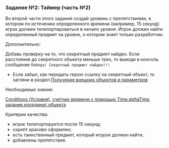 ### Задание №2: Таймер (часть №2)

Во второй части этого задания создай уровень с препятствиями, в котором по истечению определенного времени (например, 15 секунд) игрок должен телепортироваться в начало уровня. Игрок должен найти определенный предмет на уровне, о котором знает только разработчик.

Дополнительно:

Добавь проверку на то, что секретный предмет найден. Если расстояние до секретного объекта меньше трех, то выводи в консоль сообщение `Победа! Секретный предмет найден!!!`

- Если забыл, как передать герою ссылку на секретный объект, то загляни в раздел [Получение внешних объектов и параметров](https://github.com/UniumGames/Lessons/tree/master/09#Получение-внешних-объектов-и-параметров)

Необходимые знания:

[Conditions (Условия)](https://github.com/UniumGames/Lessons/tree/master/10#conditions-Условия), [счетчик времени с помощью Time.deltaTime](https://github.com/UniumGames/Lessons/tree/master/09#Счетчик-времени-с-помощью-timedeltatime), [задание координат объекта](https://github.com/UniumGames/Lessons/tree/master/10#%D0%97%D0%B0%D0%B4%D0%B0%D0%BD%D0%B8%D0%B5-%D0%BA%D0%BE%D0%BE%D1%80%D0%B4%D0%B8%D0%BD%D0%B0%D1%82-%D0%BE%D0%B1%D1%8A%D0%B5%D0%BA%D1%82%D0%B0)

Критерии качества:

- игрок телепортируется после 15 секунд;
- скрипт красиво оформлен;
- есть таинственный предмет, который игррок должен найти;
- добавлены препятствия.

